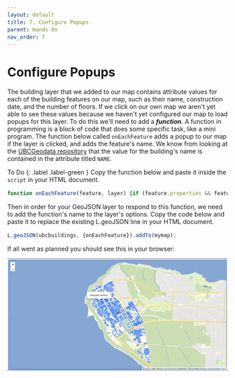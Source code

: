 ```yaml
---
layout: default
title: 7. Configure Popups
parent: Hands On
nav_order: 7
---
```


# Configure Popups

The building layer that we added to our map contains attribute values for each of the building features on our map, such as their name, construction date, and the number of floors. If we click on our own map we aren't yet able to see these values because we haven't yet configured our map to load popups for this layer. To do this we'll need to add a ***function***. A function in programming is a block of code that does some specific task, like a mini program. The function below called <code>onEachFeature</code> adds a popup to our map if the layer is clicked, and adds the feature's name. We know from looking at the [UBCGeodata repository](https://github.com/UBCGeodata/ubcv-buildings/blob/master/geojson/ubcv_building_records.geojson) that the value for the building's name is contained in the attribute titled <code>NAME</code>.   
    

To Do
{: .label .label-green }
Copy the function below and paste it inside the <code>script</code> in your HTML document.  
```js
function onEachFeature(feature, layer) {if (feature.properties && feature.properties.NAME) {layer.bindPopup(feature.properties.NAME);}}
```    

Then in order for your GeoJSON layer to respond to this function, we need to add the function's name to the layer's options. Copy the code below and paste it to replace the existing L.geoJSON line in your HTML document.

```js
L.geoJSON(ubcbuildings, {onEachFeature}).addTo(mymap);
```    

If all went as planned you should see this in your browser:    

![Map loads over the center of UBC with a marker, a data layer, a custom base map, and popup for the data layer!](map07.png)
 